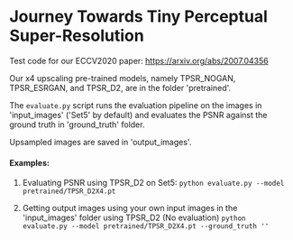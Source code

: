 # Journey Towards Tiny Perceptual Super-Resolution

Test code for our ECCV2020 paper: <https://arxiv.org/abs/2007.04356>

Our x4 upscaling pre-trained models, namely TPSR_NOGAN, TPSR_ESRGAN, and TPSR_D2, are in the folder 'pretrained'.

The `evaluate.py` script runs the evaluation pipeline on the images in 'input_images' ('Set5' by default) and evaluates the PSNR against the ground truth in 'ground_truth' folder.

Upsampled images are saved in 'output_images'. 

#### Examples:

1) Evaluating PSNR using TPSR_D2 on Set5:
`python evaluate.py --model pretrained/TPSR_D2X4.pt`

2) Getting output images using your own input images in the 'input_images' folder using TPSR_D2 (No evaluation)
`python evaluate.py --model pretrained/TPSR_D2X4.pt --ground_truth ''`


